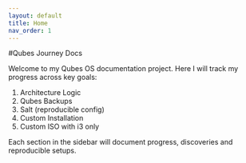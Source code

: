 ```yaml
---
layout: default
title: Home
nav_order: 1
---
```


#Qubes Journey Docs

Welcome to my Qubes OS documentation project.
Here I will track my progress across key goals:

1. Architecture Logic
2. Qubes Backups
3. Salt (reproducible config)
4. Custom Installation
5. Custom ISO with i3 only

Each section in the sidebar will document progress, discoveries and reproducible setups.
